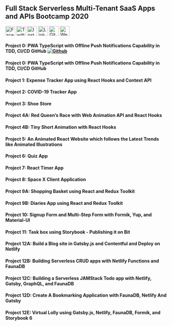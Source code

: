 ## Full Stack Serverless Multi-Tenant SaaS Apps and APIs Bootcamp 2020

<a href="https://www.facebook.com/raoakif" target="_blank"><img src="https://raw.githubusercontent.com/arturssmirnovs/arturssmirnovs/master/fb.png" alt="Facebook" width="30"></a>
<a href="https://twitter.com/raoakif" target="_blank"><img src="https://raw.githubusercontent.com/arturssmirnovs/arturssmirnovs/master/tw.png" alt="Twitter" width="30"></a>
<a href="https://www.instagram.com/raoakif/" target="_blank"><img src="https://raw.githubusercontent.com/arturssmirnovs/arturssmirnovs/master/ig.png" alt="Instagram" width="30"></a>
<a href="https://www.linkedin.com/in/raoakif/" target="_blank"><img src="https://raw.githubusercontent.com/arturssmirnovs/arturssmirnovs/master/in.png" alt="LinkedIn" width="30"></a>
<a href="https://github.com/raoakif" target="_blank"><img src="https://raw.githubusercontent.com/arturssmirnovs/arturssmirnovs/master/git.png" alt="GitHub" width="30"></a>
<a href="https://bootcamp2020project0.netlify.app/" target="_blank"><img src="https://raw.githubusercontent.com/arturssmirnovs/arturssmirnovs/master/www.png" alt="Website" width="30"></a>




#### Project 0: PWA TypeScript with Offline Push Notifications Capability in TDD, CI/CD GitHub [![Github](https://img.shields.io/badge/-Github-000?style=flat&logo=Github&logoColor=white)](https://github.com/RaoAkif/PanacloudBootcamp2020/tree/main)


#### Project 0: PWA TypeScript with Offline Push Notifications Capability in TDD, CI/CD GitHub

#### Project 1: Expense Tracker App using React Hooks and Context API
#### Project 2: COVID-19 Tracker App
#### Project 3: Shoe Store
#### Project 4A: Red Queen’s Race with Web Animation API and React Hooks
#### Project 4B: Tiny Short Animation with React Hooks
#### Project 5: An Animated React Website which follows the Latest Trends like Animated Illustrations
#### Project 6: Quiz App
#### Project 7: React Timer App
#### Project 8: Space X Client Application
#### Project 9A: Shopping Basket using React and Redux Toolkit
#### Project 9B: Diaries App using React and Redux Toolkit
#### Project 10: Signup Form and Multi-Step Form with Formik, Yup, and Material-UI
#### Project 11: Task box using Storybook - Publishing it on Bit
#### Project 12A: Build a Blog site in Gatsby.js and Contentful and Deploy on Netlify
#### Project 12B: Building Serverless CRUD apps with Netlify Functions and FaunaDB
#### Project 12C: Building a Serverless JAMStack Todo app with Netlify, Gatsby, GraphQL, and FaunaDB
#### Project 12D: Create A Bookmarking Application with FaunaDB, Netlify And Gatsby
#### Project 12E: Virtual Lolly using Gatsby.js, Netlify, FaunaDB, Formik, and Storybook 6
